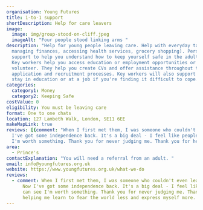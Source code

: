 ```yaml
---
organisation: Young Futures
title: 1-to-1 support
shortDescription: Help for care leavers
image:
  image: img/group-stood-on-cliff.jpeg
  imageAlt: "Four people stood linking arms "
description: "Help for young people leaving care. Help with everyday tasks (eg,
  managing finances, accessing health services, grocery shopping). Personal
  support to help you understand how to keep yourself safe in the adult world.
  Key workers help you access education or employment opportunities or
  volunteer. They help you create CVs and offer assistance throughout the
  application and recruitment processes. Key workers will also support you to
  stay in education or at a job if you're finding it difficult to cope. "
categories:
  category1: Money
  category2: Keeping Safe
costValue: 0
eligibility: You must be leaving care
format: One to one chats
location: 127 Lambeth Walk, London, SE11 6EE
makeMapLink: true
reviews: [{comment: "When I first met them, I was someone who couldn't even leave the house. Now
  I've got some independence back. It's a big deal - I feel like people can see
  I'm worth something. Thank you for never judging me. Thank you for helping me learn to fear the world less and express myself more."}]
area:
  - Prince's
contactExplanation: "You will need a referral from an adult. "
email: info@youngfutures.org.uk
website: https://www.youngfutures.org.uk/what-we-do
reviews:
  - comment: When I first met them, I was someone who couldn't even leave the house.
      Now I've got some independence back. It's a big deal - I feel like people
      can see I'm worth something. Thank you for never judging me. Thank you for
      helping me learn to fear the world less and express myself more.
---
```

